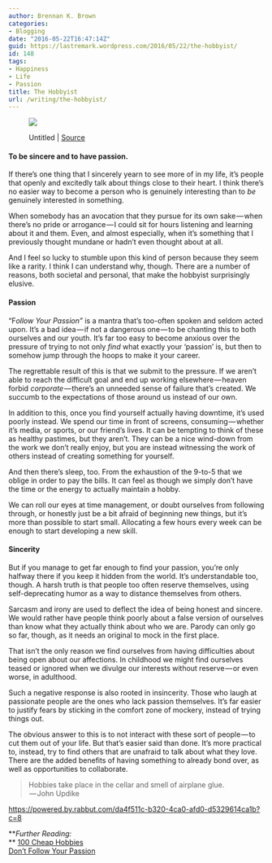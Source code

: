 ```yaml
---
author: Brennan K. Brown
categories:
- Blogging
date: "2016-05-22T16:47:14Z"
guid: https://lastremark.wordpress.com/2016/05/22/the-hobbyist/
id: 148
tags:
- Happiness
- Life
- Passion
title: The Hobbyist
url: /writing/the-hobbyist/
---
```


<figure class="wp-caption">

<img data-width="2304" data-height="1536" src="https://cdn-images-1.medium.com/max/2560/1*gUN93gdCDlNdkCtOQeg0nw.jpeg" /> <figcaption class="wp-caption-text">Untitled | <a href="https://static.pexels.com/photos/1569/black-and-white-man-person-beach.jpeg" target="_blank" rel="noopener noreferrer">Source</a></figcaption></figure>

#### To be sincere and to have passion.

<span>If</span> there’s one thing that I sincerely yearn to see more of in my life, it’s people that openly and excitedly talk about things close to their heart. I think there’s no easier way to become a person who is genuinely interesting than to _be_ genuinely interested in something.

When somebody has an avocation that they pursue for its own sake — when there’s no pride or arrogance — I could sit for hours listening and learning about it and them. Even, and almost especially, when it’s something that I previously thought mundane or hadn’t even thought about at all.

And I feel so lucky to stumble upon this kind of person because they seem like a rarity. I think I can understand why, though. There are a number of reasons, both societal and personal, that make the hobbyist surprisingly elusive.

<!--more-->

#### Passion

<span><span>“</span>F</span>_ollow Your Passion”_ is a mantra that’s too-often spoken and seldom acted upon. It’s a bad idea — if not a dangerous one — to be chanting this to both ourselves and our youth. It’s far too easy to become anxious over the pressure of trying to not only _find_ what exactly your ‘passion’ is, but then to somehow jump through the hoops to make it your career.

The regrettable result of this is that we submit to the pressure. If we aren’t able to reach the difficult goal and end up working elsewhere — heaven forbid *corporate —* there’s an unneeded sense of failure that’s created. We succumb to the expectations of those around us instead of our own.

In addition to this, once you find yourself actually having downtime, it’s used poorly instead. We spend our time in front of screens, consuming — whether it’s media, or sports, or our friend’s lives. It can be tempting to think of these as healthy pastimes, but they aren’t. They can be a nice wind-down from the work we don’t really enjoy, but you are instead witnessing the work of others instead of creating something for yourself.

And then there’s sleep, too. From the exhaustion of the 9-to-5 that we oblige in order to pay the bills. It can feel as though we simply don’t have the time or the energy to actually maintain a hobby.

We can roll our eyes at time management, or doubt ourselves from following through, or honestly just be a bit afraid of beginning new things, but it’s more than possible to start small. Allocating a few hours every week can be enough to start developing a new skill.

#### Sincerity

<span>B</span>ut if you manage to get far enough to find your passion, you’re only halfway there if you keep it hidden from the world. It’s understandable too, though. A harsh truth is that people too often reserve themselves, using self-deprecating humor as a way to distance themselves from others.

Sarcasm and irony are used to deflect the idea of being honest and sincere. We would rather have people think poorly about a false version of ourselves than know what they actually think about who we are. Parody can only go so far, though, as it needs an original to mock in the first place.

That isn’t the only reason we find ourselves from having difficulties about being open about our affections. In childhood we might find ourselves teased or ignored when we divulge our interests without reserve — or even worse, in adulthood.

Such a negative response is also rooted in insincerity. Those who laugh at passionate people are the ones who lack passion themselves. It’s far easier to justify fears by sticking in the comfort zone of mockery, instead of trying things out.

The obvious answer to this is to not interact with these sort of people — to cut them out of your life. But that’s easier said than done. It’s more practical to, instead, try to find others that are unafraid to talk about what they love. There are the added benefits of having something to already bond over, as well as opportunities to collaborate.

> Hobbies take place in the cellar and smell of airplane glue.   
>  — John Updike

<https://powered.by.rabbut.com/da4f511c-b320-4ca0-afd0-d5329614ca1b?c=8>

**_Further Reading:_  
** <a href="http://freeintenyears.com/frugal-tips/100-cheap-hobbies/" target="_blank" rel="noopener noreferrer">100 Cheap Hobbies</a>  
<a href="https://80000hours.org/articles/dont-follow-your-passion/" target="_blank" rel="noopener noreferrer">Don’t Follow Your Passion</a>
